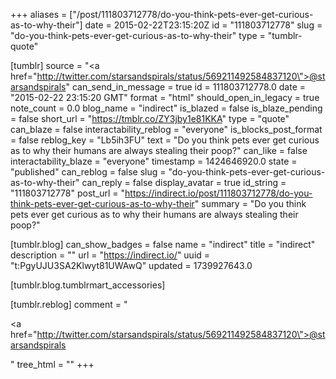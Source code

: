 +++
aliases = ["/post/111803712778/do-you-think-pets-ever-get-curious-as-to-why-their"]
date = 2015-02-22T23:15:20Z
id = "111803712778"
slug = "do-you-think-pets-ever-get-curious-as-to-why-their"
type = "tumblr-quote"

[tumblr]
source = "<a href=\"http://twitter.com/starsandspirals/status/569211492584837120\">@starsandspirals</a>"
can_send_in_message = true
id = 111803712778.0
date = "2015-02-22 23:15:20 GMT"
format = "html"
should_open_in_legacy = true
note_count = 0.0
blog_name = "indirect"
is_blazed = false
is_blaze_pending = false
short_url = "https://tmblr.co/ZY3jby1e81KKA"
type = "quote"
can_blaze = false
interactability_reblog = "everyone"
is_blocks_post_format = false
reblog_key = "Lb5ih3FU"
text = "Do you think pets ever get curious as to why their humans are always stealing their poop?"
can_like = false
interactability_blaze = "everyone"
timestamp = 1424646920.0
state = "published"
can_reblog = false
slug = "do-you-think-pets-ever-get-curious-as-to-why-their"
can_reply = false
display_avatar = true
id_string = "111803712778"
post_url = "https://indirect.io/post/111803712778/do-you-think-pets-ever-get-curious-as-to-why-their"
summary = "Do you think pets ever get curious as to why their humans are always stealing their poop?"

[tumblr.blog]
can_show_badges = false
name = "indirect"
title = "indirect"
description = ""
url = "https://indirect.io/"
uuid = "t:PgyUJU3SA2Klwyt81UWAwQ"
updated = 1739927643.0

[tumblr.blog.tumblrmart_accessories]

[tumblr.reblog]
comment = "<p><a href=\"http://twitter.com/starsandspirals/status/569211492584837120\">@starsandspirals</a></p>"
tree_html = ""
+++
